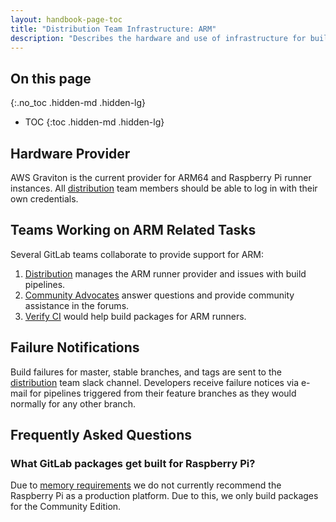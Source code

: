 ```yaml
---
layout: handbook-page-toc
title: "Distribution Team Infrastructure: ARM"
description: "Describes the hardware and use of infrastructure for building ARM packages."
---
```


## On this page
{:.no_toc .hidden-md .hidden-lg}

- TOC
{:toc .hidden-md .hidden-lg}

## Hardware Provider

AWS Graviton is the current provider for ARM64 and Raspberry Pi runner
instances. All [distribution][distribution] team members should be able to
log in with their own credentials.

## Teams Working on ARM Related Tasks

Several GitLab teams collaborate to provide support for ARM:

1. [Distribution][distribution] manages the ARM runner provider
   and issues with build pipelines.
1. [Community Advocates][advocates] answer questions and provide community assistance in the forums.
1. [Verify CI][verify-ci] would help build packages for ARM runners.

## Failure Notifications

Build failures for master, stable branches, and tags are sent to the
[distribution][distribution] team slack channel. Developers receive failure
notices via e-mail for pipelines triggered from their feature branches as
they would normally for any other branch.

## Frequently Asked Questions

### What GitLab packages get built for Raspberry Pi?

Due to [memory requirements] we do not currently recommend the Raspberry Pi
as a production platform. Due to this, we only build packages for the
Community Edition.

[verify-ci]: /handbook/engineering/development/ops/verify/
[distribution]: /handbook/engineering/development/enablement/distribution/
[advocates]: /handbook/marketing/community-relations/community-advocacy/
[memory requirements]: https://docs.gitlab.com/ee/install/requirements.html#memory
